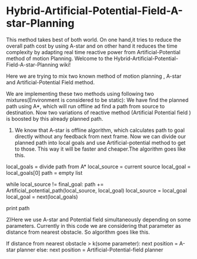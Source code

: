 # Hybrid-Artificial-Potential-Field-A-star-Planning
This method takes best of both world. On one hand,it tries to reduce the overall path cost by using A-star and on other hand it reduces the time complexity by adapting real time reactive power from Artificial-Potential method of motion Planning.
Welcome to the Hybrid-Artificial-Potential-Field-A-star-Planning wiki!

Here we are trying to mix two known method of motion planning , A-star and Artificial-Potential Field method.

We are implementing these two methods using following two mixtures(Environment is considered to be static):
We have find the planned path using A*, which will run offline ad find a path from source to destination.
Now two variations of reactive method (Artificial Potential field ) is boosted by this already planned path. 

1) We know that A-star is offline algorithm, which calculates path to goal directly without any feedback from next frame.  Now we can divide our planned path into local goals and use Artificial-potential method to get to those. This way it will be faster and cheaper.The algorithm goes like this.

local_goals = divide path from A*
local_source = current source
local_goal = local_goals[0]
path = empty list

while local_source != final_goal:
    path += Artificial_potential_path(local_source, local_goal)
    local_source = local_goal
    local_goal = next(local_goals)
    
print path


2)Here we use A-star and Potential field simultaneously depending on some parameters. Currently in this code we are considering that parameter as distance from nearest obstacle. So algorithm goes like this.

If distance from nearest obstacle > k(some parameter):
    next position = A-star planner
else:
    next position = Artificial-Potential-field planner
